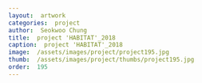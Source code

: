 ```yaml
---
layout:  artwork
categories:  project
author:  Seokwoo Chung
title:  project 'HABITAT'_2018
caption:  project 'HABITAT'_2018
image:  /assets/images/project/project195.jpg
thumb:  /assets/images/project/thumbs/project195.jpg
order:  195
---
```


